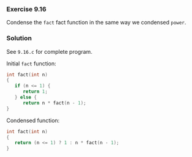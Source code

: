 ### Exercise 9.16
Condense the `fact` fact function in the same way we condensed `power`.
### Solution
See `9.16.c` for complete program.

Initial `fact` function: 
```c
int fact(int n)
{
   if (n <= 1) {
      return 1;
   } else {
      return n * fact(n - 1);
}
```
Condensed function:
```c
int fact(int n)
{
   return (n <= 1) ? 1 : n * fact(n - 1);
}
```
